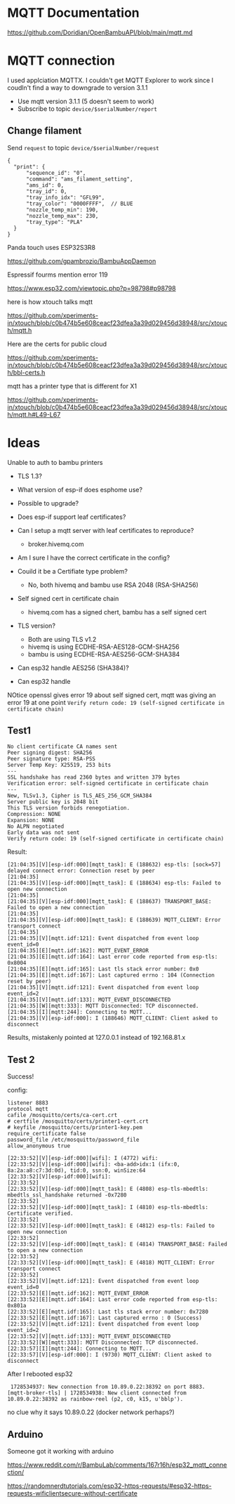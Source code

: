 # MQTT Documentation

https://github.com/Doridian/OpenBambuAPI/blob/main/mqtt.md

# MQTT connection

[](/images/mqttx.png)
[](/images/Change_filament.png)


I used applciation MQTTX. I couldn't get MQTT Explorer to work since I coudln't find a way to downgrade to version 3.1.1


- Use mqtt version 3.1.1 (5 doesn't seem to work)
- Subscribe to topic `device/$serialNumber/report`


## Change filament

Send `request` to topic `device/$serialNumber/request`
```
{
  "print": {
      "sequence_id": "0",
      "command": "ams_filament_setting",
      "ams_id": 0,
      "tray_id": 0,
      "tray_info_idx": "GFL99",
      "tray_color": "0000FFFF",  // BLUE
      "nozzle_temp_min": 190,
      "nozzle_temp_max": 230,
      "tray_type": "PLA"
  }
}
```


Panda touch uses ESP32S3R8


https://github.com/gpambrozio/BambuAppDaemon



Espressif fourms mention error 119

https://www.esp32.com/viewtopic.php?p=98798#p98798


here is how xtouch talks mqtt

https://github.com/xperiments-in/xtouch/blob/c0b474b5e608ceacf23dfea3a39d029456d38948/src/xtouch/mqtt.h

Here are the certs for public cloud

https://github.com/xperiments-in/xtouch/blob/c0b474b5e608ceacf23dfea3a39d029456d38948/src/xtouch/bbl-certs.h



mqtt has a printer type that is different for X1

https://github.com/xperiments-in/xtouch/blob/c0b474b5e608ceacf23dfea3a39d029456d38948/src/xtouch/mqtt.h#L49-L67


# Ideas

Unable to auth to bambu printers

- TLS 1.3? 
- What version of esp-if does esphome use? 
- Possible to upgrade? 
- Does esp-if support leaf certificates?
- Can I setup a mqtt server with leaf certificates to reproduce?
  - broker.hivemq.com
 
- Am I sure I have the correct certificate in the config? 
- Couild it be a Certifiate type problem? 
  - No, both hivemq and bambu use RSA 2048 (RSA-SHA256)
- Self signed cert in certificate chain
  - hivemq.com has a signed chert, bambu has a self signed cert
- TLS version? 
  - Both are using TLS v1.2
  - hivemq is using ECDHE-RSA-AES128-GCM-SHA256
  - bambu is using ECDHE-RSA-AES256-GCM-SHA384
- Can esp32 handle AES256 (SHA384)? 
- Can esp32 handle 

NOtice openssl gives error 19 about self signed cert, mqtt was giving an error 19 at one point
 `Verify return code: 19 (self-signed certificate in certificate chain)`



## Test1 

```
No client certificate CA names sent
Peer signing digest: SHA256
Peer signature type: RSA-PSS
Server Temp Key: X25519, 253 bits
---
SSL handshake has read 2360 bytes and written 379 bytes
Verification error: self-signed certificate in certificate chain
---
New, TLSv1.3, Cipher is TLS_AES_256_GCM_SHA384
Server public key is 2048 bit
This TLS version forbids renegotiation.
Compression: NONE
Expansion: NONE
No ALPN negotiated
Early data was not sent
Verify return code: 19 (self-signed certificate in certificate chain)
```

Result: 

```
[21:04:35][V][esp-idf:000][mqtt_task]: E (188632) esp-tls: [sock=57] delayed connect error: Connection reset by peer
[21:04:35]
[21:04:35][V][esp-idf:000][mqtt_task]: E (188634) esp-tls: Failed to open new connection
[21:04:35]
[21:04:35][V][esp-idf:000][mqtt_task]: E (188637) TRANSPORT_BASE: Failed to open a new connection
[21:04:35]
[21:04:35][V][esp-idf:000][mqtt_task]: E (188639) MQTT_CLIENT: Error transport connect
[21:04:35]
[21:04:35][V][mqtt.idf:121]: Event dispatched from event loop event_id=0
[21:04:35][E][mqtt.idf:162]: MQTT_EVENT_ERROR
[21:04:35][E][mqtt.idf:164]: Last error code reported from esp-tls: 0x8004
[21:04:35][E][mqtt.idf:165]: Last tls stack error number: 0x0
[21:04:35][E][mqtt.idf:167]: Last captured errno : 104 (Connection reset by peer)
[21:04:35][V][mqtt.idf:121]: Event dispatched from event loop event_id=2
[21:04:35][V][mqtt.idf:133]: MQTT_EVENT_DISCONNECTED
[21:04:35][W][mqtt:333]: MQTT Disconnected: TCP disconnected.
[21:04:35][I][mqtt:244]: Connecting to MQTT...
[21:04:35][V][esp-idf:000]: I (188646) MQTT_CLIENT: Client asked to disconnect
```

Results, mistakenly pointed at 127.0.0.1 instead of 192.168.81.x

## Test 2

Success! 

config:
```
listener 8883
protocol mqtt
cafile /mosquitto/certs/ca-cert.crt
# certfile /mosquitto/certs/printer1-cert.crt
# keyfile /mosquitto/certs/printer1-key.pem
require_certificate false
password_file /etc/mosquitto/password_file
allow_anonymous true
```

```
[22:33:52][V][esp-idf:000][wifi]: I (4772) wifi:
[22:33:52][V][esp-idf:000][wifi]: <ba-add>idx:1 (ifx:0, 8a:2a:a8:c7:3d:0d), tid:0, ssn:0, winSize:64
[22:33:52][V][esp-idf:000][wifi]: 
[22:33:52]
[22:33:52][V][esp-idf:000][mqtt_task]: E (4808) esp-tls-mbedtls: mbedtls_ssl_handshake returned -0x7280
[22:33:52]
[22:33:52][V][esp-idf:000][mqtt_task]: I (4810) esp-tls-mbedtls: Certificate verified.
[22:33:52]
[22:33:52][V][esp-idf:000][mqtt_task]: E (4812) esp-tls: Failed to open new connection
[22:33:52]
[22:33:52][V][esp-idf:000][mqtt_task]: E (4814) TRANSPORT_BASE: Failed to open a new connection
[22:33:52]
[22:33:52][V][esp-idf:000][mqtt_task]: E (4818) MQTT_CLIENT: Error transport connect
[22:33:52]
[22:33:52][V][mqtt.idf:121]: Event dispatched from event loop event_id=0
[22:33:52][E][mqtt.idf:162]: MQTT_EVENT_ERROR
[22:33:52][E][mqtt.idf:164]: Last error code reported from esp-tls: 0x801a
[22:33:52][E][mqtt.idf:165]: Last tls stack error number: 0x7280
[22:33:52][E][mqtt.idf:167]: Last captured errno : 0 (Success)
[22:33:52][V][mqtt.idf:121]: Event dispatched from event loop event_id=2
[22:33:52][V][mqtt.idf:133]: MQTT_EVENT_DISCONNECTED
[22:33:52][W][mqtt:333]: MQTT Disconnected: TCP disconnected.
[22:33:57][I][mqtt:244]: Connecting to MQTT...
[22:33:57][V][esp-idf:000]: I (9730) MQTT_CLIENT: Client asked to disconnect
```

After I rebooted esp32

```
 1728534937: New connection from 10.89.0.22:38392 on port 8883.
[mqtt-broker-tls] | 1728534938: New client connected from 10.89.0.22:38392 as rainbow-reel (p2, c0, k15, u'bblp').
```

no clue why it says 10.89.0.22 (docker network perhaps?)


## Arduino

Someone got it working with arduino

https://www.reddit.com/r/BambuLab/comments/167r16h/esp32_mqtt_connection/

https://randomnerdtutorials.com/esp32-https-requests/#esp32-https-requests-wificlientsecure-without-certificate


